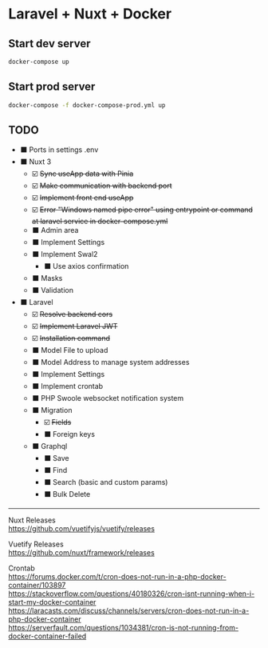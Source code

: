 # Laravel + Nuxt + Docker
## Start dev server
```bash
docker-compose up
```

## Start prod server
```bash
docker-compose -f docker-compose-prod.yml up
```

## TODO
- ⬛ Ports in settings .env
- ⬛ Nuxt 3
  - ☑️ ~~Sync useApp data with Pinia~~
  - ☑️ ~~Make communication with backend port~~
  - ☑️ ~~Implement front end useApp~~
  - ☑️ ~~Error "Windows named pipe error" using entrypoint or command at laravel service in docker-compose.yml~~
  - ⬛ Admin area
  - ⬛ Implement Settings
  - ⬛ Implement Swal2
    - ⬛ Use axios confirmation
  - ⬛ Masks
  - ⬛ Validation
- ⬛ Laravel
  - ☑️ ~~Resolve backend cors~~
  - ☑️ ~~Implement Laravel JWT~~
  - ☑️ ~~Installation command~~
  - ⬛ Model File to upload
  - ⬛ Model Address to manage system addresses
  - ⬛ Implement Settings
  - ⬛ Implement crontab
  - ⬛ PHP Swoole websocket notification system
  - ⬛ Migration
    - ☑️ ~~Fields~~
    - ⬛ Foreign keys
  - ⬛ Graphql
    - ⬛ Save
    - ⬛ Find
    - ⬛ Search (basic and custom params)
    - ⬛ Bulk Delete

<hr />

Nuxt Releases <br />
https://github.com/vuetifyjs/vuetify/releases

Vuetify Releases <br />
https://github.com/nuxt/framework/releases

Crontab <br />
https://forums.docker.com/t/cron-does-not-run-in-a-php-docker-container/103897 <br />
https://stackoverflow.com/questions/40180326/cron-isnt-running-when-i-start-my-docker-container <br />
https://laracasts.com/discuss/channels/servers/cron-does-not-run-in-a-php-docker-container <br />
https://serverfault.com/questions/1034381/cron-is-not-running-from-docker-container-failed <br />